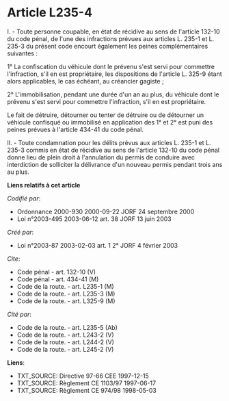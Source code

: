 # Article L235-4

I. - Toute personne coupable, en état de récidive au sens de l'article 132-10 du code pénal, de l'une des infractions prévues
aux articles L. 235-1 et L. 235-3 du présent code encourt également les peines complémentaires suivantes :

1° La confiscation du véhicule dont le prévenu s'est servi pour commettre l'infraction, s'il en est propriétaire, les
dispositions de l'article L. 325-9 étant alors applicables, le cas échéant, au créancier gagiste ;

2° L'immobilisation, pendant une durée d'un an au plus, du véhicule dont le prévenu s'est servi pour commettre l'infraction,
s'il en est propriétaire.

Le fait de détruire, détourner ou tenter de détruire ou de détourner un véhicule confisqué ou immobilisé en application des
1° et 2° est puni des peines prévues à l'article 434-41 du code pénal.

II. - Toute condamnation pour les délits prévus aux articles L. 235-1 et L. 235-3 commis en état de récidive au sens de
l'article 132-10 du code pénal donne lieu de plein droit à l'annulation du permis de conduire avec interdiction de solliciter
la délivrance d'un nouveau permis pendant trois ans au plus.

**Liens relatifs à cet article**

_Codifié par_:

  - Ordonnance 2000-930 2000-09-22 JORF 24 septembre 2000
  - Loi n°2003-495 2003-06-12 art. 38 JORF 13 juin 2003

_Créé par_:

  - Loi n°2003-87 2003-02-03 art. 1 2° JORF 4 février 2003

_Cite_:

  - Code pénal - art. 132-10 (V)
  - Code pénal - art. 434-41 (M)
  - Code de la route. - art. L235-1 (M)
  - Code de la route. - art. L235-3 (M)
  - Code de la route. - art. L325-9 (M)

_Cité par_:

  - Code de la route. - art. L235-5 (Ab)
  - Code de la route. - art. L243-2 (V)
  - Code de la route. - art. L244-2 (V)
  - Code de la route. - art. L245-2 (V)

**Liens**:

  - TXT_SOURCE: Directive 97-66 CEE 1997-12-15
  - TXT_SOURCE: Règlement CE 1103/97 1997-06-17
  - TXT_SOURCE: Règlement CE 974/98 1998-05-03
